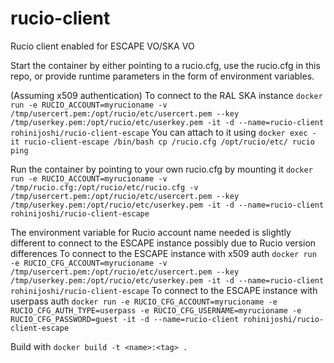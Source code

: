 # rucio-client
Rucio client enabled for ESCAPE VO/SKA VO

Start the container by either pointing to a rucio.cfg, use the rucio.cfg in this repo, or provide runtime parameters in the form of environment variables.

(Assuming x509 authentication)
To connect to the RAL SKA instance
`docker run -e RUCIO_ACCOUNT=myrucioname -v /tmp/usercert.pem:/opt/rucio/etc/usercert.pem --key /tmp/userkey.pem:/opt/rucio/etc/userkey.pem -it -d --name=rucio-client rohinijoshi/rucio-client-escape`
You can attach to it using 
`docker exec -it rucio-client-escape /bin/bash
cp /rucio.cfg /opt/rucio/etc/
rucio ping`

Run the container by pointing to your own rucio.cfg by mounting it
`docker run -e RUCIO_ACCOUNT=myrucioname -v /tmp/rucio.cfg:/opt/rucio/etc/rucio.cfg -v /tmp/usercert.pem:/opt/rucio/etc/usercert.pem --key /tmp/userkey.pem:/opt/rucio/etc/userkey.pem -it -d --name=rucio-client rohinijoshi/rucio-client-escape`

The environment variable for Rucio account name needed is slightly different to connect to the ESCAPE instance possibly due to Rucio version differences
To connect to the ESCAPE instance with x509 auth
`docker run -e RUCIO_CFG_ACCOUNT=myrucioname -v /tmp/usercert.pem:/opt/rucio/etc/usercert.pem --key /tmp/userkey.pem:/opt/rucio/etc/userkey.pem -it -d --name=rucio-client rohinijoshi/rucio-client-escape`
To connect to the ESCAPE instance with userpass auth
`docker run -e RUCIO_CFG_ACCOUNT=myrucioname -e RUCIO_CFG_AUTH_TYPE=userpass -e RUCIO_CFG_USERNAME=myrucioname -e RUCIO_CFG_PASSWORD=guest -it -d --name=rucio-client rohinijoshi/rucio-client-escape`

Build with
`docker build -t <name>:<tag> .`
